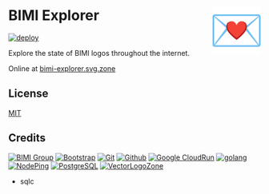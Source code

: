# BIMI Explorer [<img alt="Logo for BIMI Explorer" src="static/favicon.svg" height="96" align="right"/>](https://bimi-explorer.svg.zone/)

[![deploy](https://github.com/AwesomeLogos/bimi-explorer/actions/workflows/gcr-deploy.yaml/badge.svg)](https://github.com/AwesomeLogos/bimi-explorer/actions/workflows/gcr-deploy.yaml)

Explore the state of BIMI logos throughout the internet.

Online at [bimi-explorer.svg.zone](https://bimi-explorer.svg.zone/)

## License

[MIT](LICENSE.txt)

## Credits

[![BIMI Group](https://www.vectorlogo.zone/logos/bimigroup/bimigroup-ar21.svg)](https://www.bimigroup.org/ "BIMI Standards")
[![Bootstrap](https://www.vectorlogo.zone/logos/getbootstrap/getbootstrap-ar21.svg)](https://getbootstrap.com/ "HTML/CSS Framework")
[![Git](https://www.vectorlogo.zone/logos/git-scm/git-scm-ar21.svg)](https://git-scm.com/ "Version control")
[![Github](https://www.vectorlogo.zone/logos/github/github-ar21.svg)](https://github.com/ "Code hosting")
[![Google CloudRun](https://www.vectorlogo.zone/logos/google_cloud_run/google_cloud_run-ar21.svg)](https://cloud.google.com/run/ "Hosting")
[![golang](https://www.vectorlogo.zone/logos/golang/golang-ar21.svg)](https://golang.org/ "Programming language")
[![NodePing](https://www.vectorlogo.zone/logos/nodeping/nodeping-ar21.svg)](https://nodeping.com?rid=201109281250J5K3P "Uptime monitoring")
[![PostgreSQL](https://www.vectorlogo.zone/logos/postgresql/postgresql-ar21.svg)](https://www.postgresql.org/ "Database")
[![VectorLogoZone](https://www.vectorlogo.zone/logos/vectorlogozone/vectorlogozone-ar21.svg)](https://www.vectorlogo.zone/ "Logos")

* sqlc

